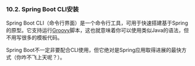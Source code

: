 ### 10.2. Spring Boot CLI安装

Spring Boot CLI（命令行界面）是一个命令行工具，可用于快速搭建基于Spring的原型。它支持运行[Groovy](http://groovy.codehaus.org/)脚本，这也就意味着你可以使用类似Java的语法，但不用写很多的模板代码。

Spring Boot不一定非要配合CLI使用，但它绝对是Spring应用取得进展的最快方式（你咋不飞上天呢？）。